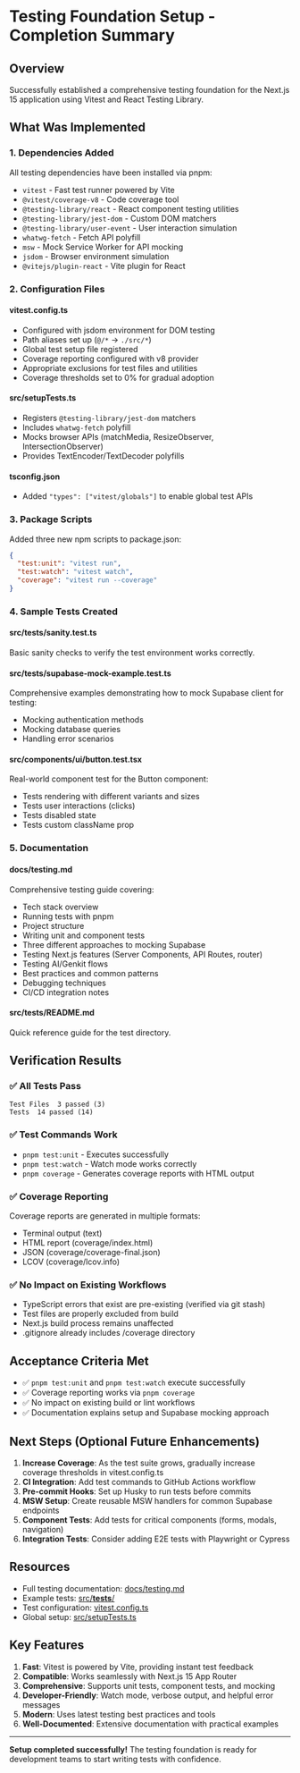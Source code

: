 # Testing Foundation Setup - Completion Summary

## Overview
Successfully established a comprehensive testing foundation for the Next.js 15 application using Vitest and React Testing Library.

## What Was Implemented

### 1. Dependencies Added
All testing dependencies have been installed via pnpm:
- `vitest` - Fast test runner powered by Vite
- `@vitest/coverage-v8` - Code coverage tool
- `@testing-library/react` - React component testing utilities
- `@testing-library/jest-dom` - Custom DOM matchers
- `@testing-library/user-event` - User interaction simulation
- `whatwg-fetch` - Fetch API polyfill
- `msw` - Mock Service Worker for API mocking
- `jsdom` - Browser environment simulation
- `@vitejs/plugin-react` - Vite plugin for React

### 2. Configuration Files

#### vitest.config.ts
- Configured with jsdom environment for DOM testing
- Path aliases set up (`@/*` → `./src/*`)
- Global test setup file registered
- Coverage reporting configured with v8 provider
- Appropriate exclusions for test files and utilities
- Coverage thresholds set to 0% for gradual adoption

#### src/setupTests.ts
- Registers `@testing-library/jest-dom` matchers
- Includes `whatwg-fetch` polyfill
- Mocks browser APIs (matchMedia, ResizeObserver, IntersectionObserver)
- Provides TextEncoder/TextDecoder polyfills

#### tsconfig.json
- Added `"types": ["vitest/globals"]` to enable global test APIs

### 3. Package Scripts
Added three new npm scripts to package.json:
```json
{
  "test:unit": "vitest run",
  "test:watch": "vitest watch",
  "coverage": "vitest run --coverage"
}
```

### 4. Sample Tests Created

#### src/__tests__/sanity.test.ts
Basic sanity checks to verify the test environment works correctly.

#### src/__tests__/supabase-mock-example.test.ts
Comprehensive examples demonstrating how to mock Supabase client for testing:
- Mocking authentication methods
- Mocking database queries
- Handling error scenarios

#### src/components/ui/button.test.tsx
Real-world component test for the Button component:
- Tests rendering with different variants and sizes
- Tests user interactions (clicks)
- Tests disabled state
- Tests custom className prop

### 5. Documentation

#### docs/testing.md
Comprehensive testing guide covering:
- Tech stack overview
- Running tests with pnpm
- Project structure
- Writing unit and component tests
- Three different approaches to mocking Supabase
- Testing Next.js features (Server Components, API Routes, router)
- Testing AI/Genkit flows
- Best practices and common patterns
- Debugging techniques
- CI/CD integration notes

#### src/__tests__/README.md
Quick reference guide for the test directory.

## Verification Results

### ✅ All Tests Pass
```
Test Files  3 passed (3)
Tests  14 passed (14)
```

### ✅ Test Commands Work
- `pnpm test:unit` - Executes successfully
- `pnpm test:watch` - Watch mode works correctly
- `pnpm coverage` - Generates coverage reports with HTML output

### ✅ Coverage Reporting
Coverage reports are generated in multiple formats:
- Terminal output (text)
- HTML report (coverage/index.html)
- JSON (coverage/coverage-final.json)
- LCOV (coverage/lcov.info)

### ✅ No Impact on Existing Workflows
- TypeScript errors that exist are pre-existing (verified via git stash)
- Test files are properly excluded from build
- Next.js build process remains unaffected
- .gitignore already includes /coverage directory

## Acceptance Criteria Met

- ✅ `pnpm test:unit` and `pnpm test:watch` execute successfully
- ✅ Coverage reporting works via `pnpm coverage`
- ✅ No impact on existing build or lint workflows
- ✅ Documentation explains setup and Supabase mocking approach

## Next Steps (Optional Future Enhancements)

1. **Increase Coverage**: As the test suite grows, gradually increase coverage thresholds in vitest.config.ts
2. **CI Integration**: Add test commands to GitHub Actions workflow
3. **Pre-commit Hooks**: Set up Husky to run tests before commits
4. **MSW Setup**: Create reusable MSW handlers for common Supabase endpoints
5. **Component Tests**: Add tests for critical components (forms, modals, navigation)
6. **Integration Tests**: Consider adding E2E tests with Playwright or Cypress

## Resources

- Full testing documentation: [docs/testing.md](docs/testing.md)
- Example tests: [src/__tests__/](src/__tests__/)
- Test configuration: [vitest.config.ts](vitest.config.ts)
- Global setup: [src/setupTests.ts](src/setupTests.ts)

## Key Features

1. **Fast**: Vitest is powered by Vite, providing instant test feedback
2. **Compatible**: Works seamlessly with Next.js 15 App Router
3. **Comprehensive**: Supports unit tests, component tests, and mocking
4. **Developer-Friendly**: Watch mode, verbose output, and helpful error messages
5. **Modern**: Uses latest testing best practices and tools
6. **Well-Documented**: Extensive documentation with practical examples

---

**Setup completed successfully!** The testing foundation is ready for development teams to start writing tests with confidence.
